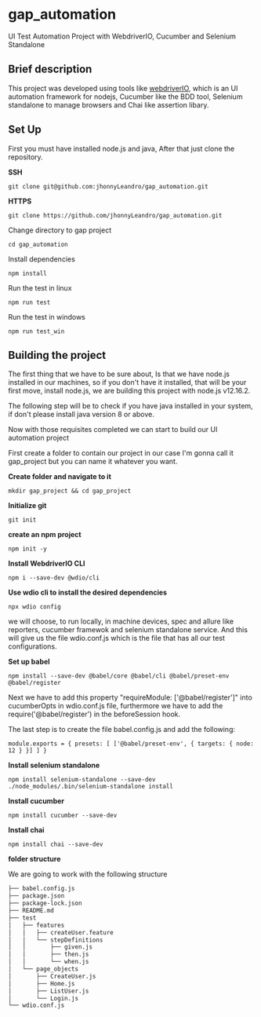 # gap_automation
UI Test Automation Project with WebdriverIO, Cucumber and Selenium Standalone

##  Brief description
This project was developed using tools like [webdriverIO](https://webdriver.io/), which is an UI automation framework for nodejs,
Cucumber like the BDD tool, Selenium standalone to manage browsers and Chai like assertion libary.


## Set Up

First you must have installed node.js and java, After that just clone the repository.

**SSH**

`git clone git@github.com:jhonnyLeandro/gap_automation.git`


**HTTPS**

`git clone https://github.com/jhonnyLeandro/gap_automation.git`


Change directory to gap project

`cd gap_automation`

Install dependencies

`npm install`


Run the test in linux

`npm run test`

Run the test in windows

`npm run test_win`

## Building the project

The first thing that we have to be sure about, Is that we have node.js installed in our machines, so if you don't have it installed, that will be your first move, install node.js, we are building this project with node.js v12.16.2.  

The following step will be to check if you have java installed in your system, if don't please install java version 8 or above.

Now with those requisites completed we can start to build our UI automation project


First create a folder to contain our project in our case I'm gonna call it gap_project but you can name it whatever you want.

**Create folder and navigate to it**

`mkdir gap_project && cd gap_project`


**Initialize git**

`git init`

**create an npm project**

`npm init -y`

**Install WebdriverIO CLI**

`npm i --save-dev @wdio/cli`


**Use wdio cli to install the desired dependencies**

`npx wdio config`

we will choose, to run locally, in machine devices, spec and allure like reporters, cucumber framewok and selenium standalone service. And this will give us the file wdio.conf.js which is the file that has all our test configurations.


**Set up babel**

`npm install --save-dev @babel/core @babel/cli @babel/preset-env @babel/register`

Next we have to add this property "requireModule: ['@babel/register']" into cucumberOpts in 
wdio.conf.js file, furthermore we have to add the require('@babel/register') in the beforeSession hook.

The last step is to create the file babel.config.js and add the following:

`
module.exports = {
    presets: [
        ['@babel/preset-env', {
            targets: {
                node: 12
            }
        }]
    ]
}
`

**Install selenium standalone**

`npm install selenium-standalone --save-dev
./node_modules/.bin/selenium-standalone install`

**Install cucumber**


`npm install cucumber --save-dev`

**Install chai**

`npm install chai --save-dev`

**folder structure**

We are going to work with the following structure

```bash
├── babel.config.js
├── package.json
├── package-lock.json
├── README.md
├── test
│   ├── features
│   │   ├── createUser.feature
│   │   └── stepDefinitions
│   │       ├── given.js
│   │       ├── then.js
│   │       └── when.js
│   └── page_objects
│       ├── CreateUser.js
│       ├── Home.js
│       ├── ListUser.js
│       └── Login.js
└── wdio.conf.js
```
